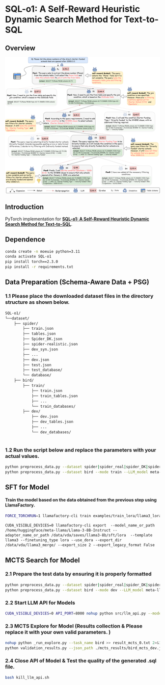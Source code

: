 # SQL-o1: A Self-Reward Heuristic Dynamic Search Method for Text-to-SQL

## Overview


![](./SQL-o1.png)

## Introduction

PyTorch implementation for **[SQL-o1: A Self-Reward Heuristic Dynamic Search Method for Text-to-SQL](http://arxiv.org/abs/2502.11741)**.

## Dependence
```bash
conda create -n moeuie python=3.11
conda activate SQL-o1
pip install torch==2.3.0
pip install -r requirements.txt
```

## Data Preparation (Schema-Aware Data + PSG)
### 1.1 Please place the downloaded dataset files in the directory structure as shown below.
```bash
SQL-o1/
└──dataset/
    ├── spider/                  
        ├── train.json
        ├── tables.json
        ├── Spider_DK.json
        ├── spider-realistic.json
        ├── dev_syn.json
        ├── ...
        ├── dev.json
        ├── test.json
        ├── test_database/
        └── database/ 
    ├── bird/                 
        ├── train/
            ├── train.json
            ├── train_tables.json
            ├── ...
            └── train_databases/
        ├── dev/                    
            ├── dev.json                   
            ├── dev_tables.json
            ├── ...    
            └── dev_databases/  
                                     
```

### 1.2 Run the script below and replace the parameters with your actual values.
```bash
python preprocess_data.py --dataset spider|spider_real|spider_DK|spider_syn --mode train --LLM_model  meta-llama/Meta-Llama-3-8B-Instruct --PSG --data_path /data/vda/dataset --output_path ./dataset 
python preprocess_data.py --dataset bird --mode train --LLM_model meta-llama/Meta-Llama-3-8B-Instruct --PSG --data_path /data/vda/dataset --output_path ./dataset 
```
## SFT for Model
####  Train the model based on the data obtained from the previous step using LlamaFactory.
```bash
FORCE_TORCHRUN=1 llamafactory-cli train examples/train_lora/llama3_lora_sft.yaml
```
```bash[kill_llm_api.sh](kill_llm_api.sh)
CUDA_VISIBLE_DEVICES=0 llamafactory-cli export  --model_name_or_path /home/huggingface/meta-llama/Llama-3-8B-Instruct --adapter_name_or_path /data/vda/saves/llama3-8b/sft/lora  --template llama3 --finetuning_type lora --use_dora --export_dir /data/vda/llama3_merge/ --export_size 2 --export_legacy_format False
```

## MCTS Search for Model


### 2.1 Prepare the test data by ensuring it is properly formatted
```bash
python preprocess_data.py --dataset spider|spider_real|spider_DK|spider_syn --mode dev(test: spider_test) --LLM_model  meta-llama/Meta-Llama-3-8B-Instruct  --data_path /data/vda/dataset --output_path ./dataset 
python preprocess_data.py --dataset bird --mode dev --LLM_model meta-llama/Meta-Llama-3-8B-Instruct  --data_path /data/vda/dataset --output_path ./dataset 
```
### 2.2 Start LLM API for Models
```bash
CUDA_VISIBLE_DEVICES=0 API_PORT=8000 nohup python src/llm_api.py --model_name_or_path  /data/vda/llama3_merge/  --template llama3 --temperature 0.9 >> result_llm_api_0.log 2>&1 &
```
### 2.3 MCTS Explore for Model (Results collection & Please replace it with your own valid parameters. )
```bash
nohup python _run_explore.py --task_name bird >> result_mcts_0.txt 2>&1 &
python validation_results.py --json_path ./mcts_results/bird_mcts_dev.json ( | spider_mcts_dev.json | spider_syn.json | spider_DK.json | spider_real.json | spider_test.json ) --db_root_path ./dataset/bird/dev/dev_databases --num_cpus 1 --diff_json_path ./dataset/bird/dev/dev.json  --output_file  spider_dev.sql (...)
```

### 2.4 Close API of Model & Test the quality of the generated .sql file.
```bash
bash kill_llm_api.sh
```